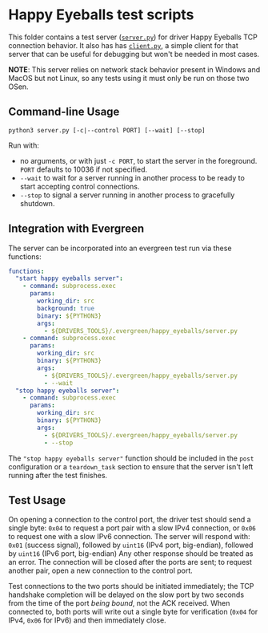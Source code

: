 # Happy Eyeballs test scripts

This folder contains a test server ([`server.py`](server.py)) for driver Happy Eyeballs TCP connection behavior.  It also has has [`client.py`](client.py), a simple client for that server that can be useful for debugging but won't be needed in most cases.

**NOTE**: This server relies on network stack behavior present in Windows and MacOS but not Linux, so any tests using it must only be run on those two OSen.

## Command-line Usage

`python3 server.py [-c|--control PORT] [--wait] [--stop]`

Run with:
* no arguments, or with just `-c PORT`, to start the server in the foreground.  `PORT` defaults to 10036 if not specified.
* `--wait` to wait for a server running in another process to be ready to start accepting control connections.
* `--stop` to signal a server running in another process to gracefully shutdown.

## Integration with Evergreen

The server can be incorporated into an evergreen test run via these functions:
```yaml
functions:
  "start happy eyeballs server":
    - command: subprocess.exec
      params:
        working_dir: src
        background: true
        binary: ${PYTHON3}
        args:
          - ${DRIVERS_TOOLS}/.evergreen/happy_eyeballs/server.py
    - command: subprocess.exec
      params:
        working_dir: src
        binary: ${PYTHON3}
        args:
          - ${DRIVERS_TOOLS}/.evergreen/happy_eyeballs/server.py
          - --wait
  "stop happy eyeballs server":
    - command: subprocess.exec
      params:
        working_dir: src
        binary: ${PYTHON3}
        args:
          - ${DRIVERS_TOOLS}/.evergreen/happy_eyeballs/server.py
          - --stop
```
The `"stop happy eyeballs server"` function should be included in the `post` configuration or a `teardown_task` section to ensure that the server isn't left running after the test finishes.

## Test Usage

On opening a connection to the control port, the driver test should send a single byte: `0x04` to request a port pair with a slow IPv4 connection, or `0x06` to request one with a slow IPv6 connection. The server will respond with:
`0x01`  (success signal), followed by
`uint16` (IPv4 port, big-endian), followed by
`uint16` (IPv6 port, big-endian)
Any other response should be treated as an error.  The connection will be closed after the ports are sent; to request another pair, open a new connection to the control port.

Test connections to the two ports should be initiated immediately; the TCP handshake completion will be delayed on the slow port by two seconds from the time of the port _being bound_, not the ACK received.  When connected to, both ports will write out a single byte for verification (`0x04`
for IPv4, `0x06` for IPv6) and then immediately close.

